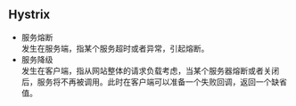 ## Hystrix
- 服务熔断<br>
    发生在服务端，指某个服务超时或者异常，引起熔断。
- 服务降级<br>
    发生在客户端，指从网站整体的请求负载考虑，当某个服务器熔断或者关闭后，服务将不再被调用。此时在客户端可以准备一个失败回调，返回一个缺省值。